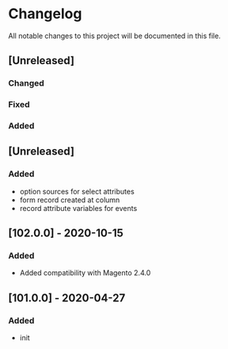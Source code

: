 # Changelog
All notable changes to this project will be documented in this file.


## [Unreleased]
### Changed
### Fixed
### Added

## [Unreleased]
### Added
- option sources for select attributes
- form record created at column
- record attribute variables for events

## [102.0.0] - 2020-10-15
### Added
- Added compatibility with Magento 2.4.0

## [101.0.0] - 2020-04-27
### Added
- init

